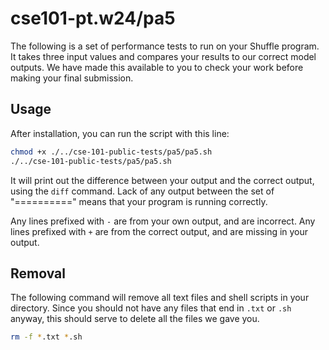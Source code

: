 # cse101-pt.w24/pa5

The following is a set of performance tests to run on your Shuffle program. It
takes three input values and compares your results to our correct model
outputs. We have made this available to you to check your work before making
your final submission.

## Usage

After installation, you can run the script with this line:

```bash
chmod +x ./../cse-101-public-tests/pa5/pa5.sh
./../cse-101-public-tests/pa5/pa5.sh
```

It will print out the difference between your output and the correct output,
using the `diff` command. Lack of any output between the set of "=========="
means that your program is running correctly.

Any lines prefixed with `-` are from your own output, and are incorrect. Any
lines prefixed with `+` are from the correct output, and are missing in your
output.

## Removal

The following command will remove all text files and shell scripts in your
directory. Since you should not have any files that end in `.txt` or `.sh`
anyway, this should serve to delete all the files we gave you.

```bash
rm -f *.txt *.sh
```
